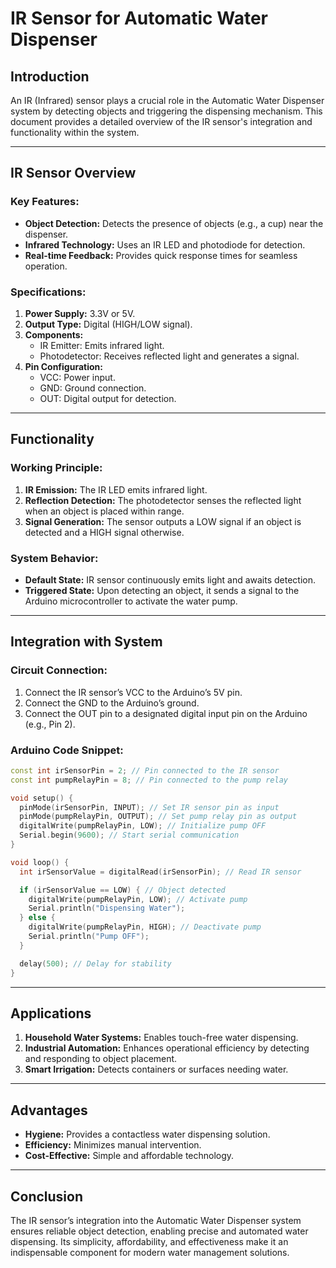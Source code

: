# IR Sensor for Automatic Water Dispenser

## Introduction
An IR (Infrared) sensor plays a crucial role in the Automatic Water Dispenser system by detecting objects and triggering the dispensing mechanism. This document provides a detailed overview of the IR sensor's integration and functionality within the system.

---

## IR Sensor Overview
### Key Features:
- **Object Detection:** Detects the presence of objects (e.g., a cup) near the dispenser.
- **Infrared Technology:** Uses an IR LED and photodiode for detection.
- **Real-time Feedback:** Provides quick response times for seamless operation.

### Specifications:
1. **Power Supply:** 3.3V or 5V.
2. **Output Type:** Digital (HIGH/LOW signal).
3. **Components:**
   - IR Emitter: Emits infrared light.
   - Photodetector: Receives reflected light and generates a signal.
4. **Pin Configuration:**
   - VCC: Power input.
   - GND: Ground connection.
   - OUT: Digital output for detection.

---

## Functionality
### Working Principle:
1. **IR Emission:** The IR LED emits infrared light.
2. **Reflection Detection:** The photodetector senses the reflected light when an object is placed within range.
3. **Signal Generation:** The sensor outputs a LOW signal if an object is detected and a HIGH signal otherwise.

### System Behavior:
- **Default State:** IR sensor continuously emits light and awaits detection.
- **Triggered State:** Upon detecting an object, it sends a signal to the Arduino microcontroller to activate the water pump.

---

## Integration with System
### Circuit Connection:
1. Connect the IR sensor’s VCC to the Arduino’s 5V pin.
2. Connect the GND to the Arduino’s ground.
3. Connect the OUT pin to a designated digital input pin on the Arduino (e.g., Pin 2).

### Arduino Code Snippet:
```cpp
const int irSensorPin = 2; // Pin connected to the IR sensor
const int pumpRelayPin = 8; // Pin connected to the pump relay

void setup() {
  pinMode(irSensorPin, INPUT); // Set IR sensor pin as input
  pinMode(pumpRelayPin, OUTPUT); // Set pump relay pin as output
  digitalWrite(pumpRelayPin, LOW); // Initialize pump OFF
  Serial.begin(9600); // Start serial communication
}

void loop() {
  int irSensorValue = digitalRead(irSensorPin); // Read IR sensor

  if (irSensorValue == LOW) { // Object detected
    digitalWrite(pumpRelayPin, LOW); // Activate pump
    Serial.println("Dispensing Water");
  } else {
    digitalWrite(pumpRelayPin, HIGH); // Deactivate pump
    Serial.println("Pump OFF");
  }

  delay(500); // Delay for stability
}
```

---

## Applications
1. **Household Water Systems:** Enables touch-free water dispensing.
2. **Industrial Automation:** Enhances operational efficiency by detecting and responding to object placement.
3. **Smart Irrigation:** Detects containers or surfaces needing water.

---

## Advantages
- **Hygiene:** Provides a contactless water dispensing solution.
- **Efficiency:** Minimizes manual intervention.
- **Cost-Effective:** Simple and affordable technology.

---

## Conclusion
The IR sensor’s integration into the Automatic Water Dispenser system ensures reliable object detection, enabling precise and automated water dispensing. Its simplicity, affordability, and effectiveness make it an indispensable component for modern water management solutions.


